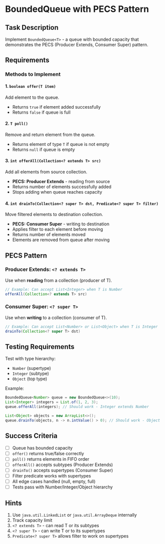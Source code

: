 # BoundedQueue with PECS Pattern

## Task Description

Implement `BoundedQueue<T>` - a queue with bounded capacity that demonstrates the PECS (Producer Extends, Consumer Super) pattern.

## Requirements

### Methods to Implement

#### 1. `boolean offer(T item)`
Add element to the queue.
- Returns `true` if element added successfully
- Returns `false` if queue is full

#### 2. `T poll()`
Remove and return element from the queue.
- Returns element of type `T` if queue is not empty
- Returns `null` if queue is empty

#### 3. `int offerAll(Collection<? extends T> src)`
Add all elements from source collection.
- **PECS: Producer Extends** - reading from source
- Returns number of elements successfully added
- Stops adding when queue reaches capacity

#### 4. `int drainTo(Collection<? super T> dst, Predicate<? super T> filter)`
Move filtered elements to destination collection.
- **PECS: Consumer Super** - writing to destination
- Applies filter to each element before moving
- Returns number of elements moved
- Elements are removed from queue after moving

## PECS Pattern

### Producer Extends: `<? extends T>`
Use when **reading** from a collection (producer of T).

```java
// Example: Can accept List<Integer> when T is Number
offerAll(Collection<? extends T> src)
```

### Consumer Super: `<? super T>`
Use when **writing** to a collection (consumer of T).

```java
// Example: Can accept List<Number> or List<Object> when T is Integer
drainTo(Collection<? super T> dst)
```

## Testing Requirements

Test with type hierarchy:
- `Number` (supertype)
- `Integer` (subtype)
- `Object` (top type)

Example:
```java
BoundedQueue<Number> queue = new BoundedQueue<>(10);
List<Integer> integers = List.of(1, 2, 3);
queue.offerAll(integers); // Should work - Integer extends Number

List<Object> objects = new ArrayList<>();
queue.drainTo(objects, n -> n.intValue() > 0); // Should work - Object is super of Number
```

## Success Criteria

- [ ] Queue has bounded capacity
- [ ] `offer()` returns true/false correctly
- [ ] `poll()` returns elements in FIFO order
- [ ] `offerAll()` accepts subtypes (Producer Extends)
- [ ] `drainTo()` accepts supertypes (Consumer Super)
- [ ] Filter predicate works with supertypes
- [ ] All edge cases handled (null, empty, full)
- [ ] Tests pass with Number/Integer/Object hierarchy

## Hints

1. Use `java.util.LinkedList` or `java.util.ArrayDeque` internally
2. Track capacity limit
3. `<? extends T>` - can read T or its subtypes
4. `<? super T>` - can write T or to its supertypes
5. `Predicate<? super T>` allows filter to work on supertypes
